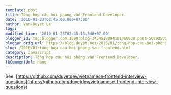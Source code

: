 ```yaml
---
template: post
title: Tổng hợp câu hỏi phỏng vấn Frontend Developer.
date: '2016-01-23T02:45:00.000+07:00'
author: Van-Duyet Le
tags: 
modified_time: '2016-01-23T02:45:13.548+07:00'
blogger_id: tag:blogger.com,1999:blog-3454518094181460838.post-5029250545283118406
blogger_orig_url: https://blog.duyet.net/2016/01/tong-hop-cau-hoi-phong-van-frontend.html
slug: /2016/01/tong-hop-cau-hoi-phong-van-frontend.html
category: Javascript
description: Tổng hợp câu hỏi phỏng vấn Frontend Developer.
fbCommentUrl: none
---
```


See: [https://github.com/duyetdev/vietnamese-frontend-interview-questions](https://github.com/duyetdev/vietnamese-frontend-interview-questions)
